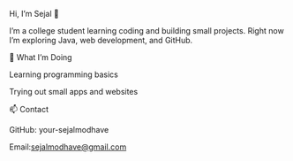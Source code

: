 Hi, I’m Sejal 👋

I’m a college student learning coding and building small projects.
Right now I’m exploring Java, web development, and GitHub.

🌱 What I’m Doing

Learning programming basics

Trying out small apps and websites

📫 Contact

GitHub: your-sejalmodhave

Email:sejalmodhave@gmail.com
